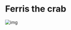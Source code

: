 # Ferris the crab
![img](https://user-images.githubusercontent.com/101880168/195452934-f522cb9f-be53-472f-af68-b90a6dc4da62.png)

